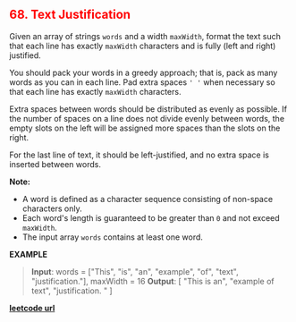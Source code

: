 <h2 style="color:#F00;">68. Text Justification</h2>

Given an array of strings `words` and a width `maxWidth`, format the text such that each line has exactly `maxWidth` characters and is fully (left and right) justified.

You should pack your words in a greedy approach; that is, pack as many words as you can in each line. Pad extra spaces `' '` when necessary so that each line has exactly `maxWidth` characters.

Extra spaces between words should be distributed as evenly as possible. If the number of spaces on a line does not divide evenly between words, the empty slots on the left will be assigned more spaces than the slots on the right.

For the last line of text, it should be left-justified, and no extra space is inserted between words.

**Note:**

-   A word is defined as a character sequence consisting of non-space characters only.
-   Each word's length is guaranteed to be greater than `0` and not exceed `maxWidth`.
-   The input array `words` contains at least one word.

**EXAMPLE**
>**Input**: words = ["This", "is", "an", "example", "of", "text", "justification."], maxWidth = 16
**Output**: [
   "This    is    an",
   "example  of text",
   "justification.  "
]


**[leetcode url](https://leetcode.com/problems/text-justification/description)**